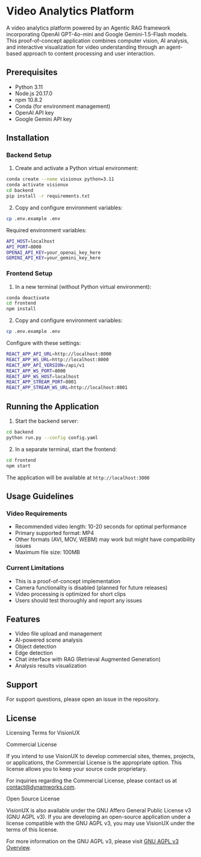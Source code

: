 # Video Analytics Platform

A video analytics platform powered by an Agentic RAG framework incorporating OpenAI GPT-4o-mini and Google Gemini-1.5-Flash models. This proof-of-concept application combines computer vision, AI analysis, and interactive visualization for video understanding through an agent-based approach to content processing and user interaction.

## Prerequisites

- Python 3.11
- Node.js 20.17.0
- npm 10.8.2
- Conda (for environment management)
- OpenAI API key
- Google Gemini API key

## Installation

### Backend Setup

1. Create and activate a Python virtual environment:

```bash
conda create --name visionux python=3.11
conda activate visionux
cd backend
pip install -r requirements.txt
```

2. Copy and configure environment variables:

```bash
cp .env.example .env
```

Required environment variables:

```bash
API_HOST=localhost
API_PORT=8000
OPENAI_API_KEY=your_openai_key_here
GEMINI_API_KEY=your_gemini_key_here
```

### Frontend Setup

1. In a new terminal (without Python virtual environment):

```bash
conda deactivate
cd frontend
npm install
```

2. Copy and configure environment variables:

```bash
cp .env.example .env
```

Configure with these settings:

```bash
REACT_APP_API_URL=http://localhost:8000
REACT_APP_WS_URL=http://localhost:8000
REACT_APP_API_VERSION=/api/v1
REACT_APP_WS_PORT=8000
REACT_APP_WS_HOST=localhost
REACT_APP_STREAM_PORT=8001
REACT_APP_STREAM_WS_URL=http://localhost:8001
```

## Running the Application

1. Start the backend server:

```bash
cd backend
python run.py --config config.yaml
```

2. In a separate terminal, start the frontend:

```bash
cd frontend
npm start
```

The application will be available at `http://localhost:3000`

## Usage Guidelines

### Video Requirements

- Recommended video length: 10-20 seconds for optimal performance
- Primary supported format: MP4
- Other formats (AVI, MOV, WEBM) may work but might have compatibility issues
- Maximum file size: 100MB

### Current Limitations

- This is a proof-of-concept implementation
- Camera functionality is disabled (planned for future releases)
- Video processing is optimized for short clips
- Users should test thoroughly and report any issues

## Features

- Video file upload and management
- AI-powered scene analysis
- Object detection
- Edge detection
- Chat interface with RAG (Retrieval Augmented Generation)
- Analysis results visualization

## Support

For support questions, please open an issue in the repository.

## License

Licensing Terms for VisionUX

Commercial License

If you intend to use VisionUX to develop commercial sites, themes, projects, or applications, the Commercial License is the appropriate option. This license allows you to keep your source code proprietary.

For inquiries regarding the Commercial License, please contact us at contact@dynamworks.com.

Open Source License

VisionUX is also available under the GNU Affero General Public License v3 (GNU AGPL v3).
If you are developing an open-source application under a license compatible with the GNU AGPL v3, you may use VisionUX under the terms of this license.

For more information on the GNU AGPL v3, please visit [GNU AGPL v3 Overview](https://www.gnu.org/licenses/agpl-3.0.en.html).
